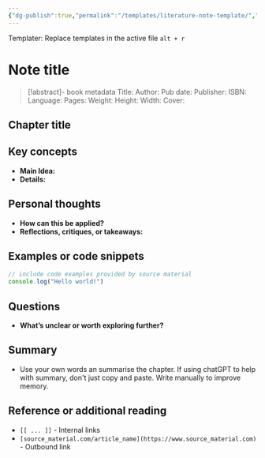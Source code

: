 ```yaml
---
{"dg-publish":true,"permalink":"/templates/literature-note-template/","title":"Note title"}
---
```



Templater: Replace templates in the active file `alt + r`

# Note title

>[!abstract]- book metadata
Title:
Author:
Pub date:
Publisher:
ISBN:
Language:
Pages:
Weight:
Height:
Width:
Cover:

## Chapter title

## Key concepts

- **Main Idea:**
- **Details:**

## Personal thoughts

- **How can this be applied?**
- **Reflections, critiques, or takeaways:**

## Examples or code snippets

```javascript
// include code examples provided by source material
console.log("Hello world!")
```

## Questions

- **What’s unclear or worth exploring further?**

## Summary

- Use your own words an summarise the chapter. If using chatGPT to help with summary, don't just copy and paste. Write manually to improve memory.

## Reference or additional reading

- `[[ ... ]]` - Internal links
- `[source_material.com/article_name](https://www.source_material.com)` - Outbound link
